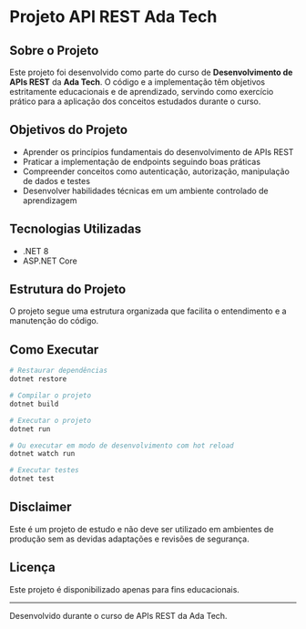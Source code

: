 # Projeto API REST Ada Tech

## Sobre o Projeto

Este projeto foi desenvolvido como parte do curso de **Desenvolvimento de APIs REST** da **Ada Tech**. O código e a implementação têm objetivos estritamente educacionais e de aprendizado, servindo como exercício prático para a aplicação dos conceitos estudados durante o curso.

## Objetivos do Projeto

- Aprender os princípios fundamentais do desenvolvimento de APIs REST
- Praticar a implementação de endpoints seguindo boas práticas
- Compreender conceitos como autenticação, autorização, manipulação de dados e testes
- Desenvolver habilidades técnicas em um ambiente controlado de aprendizagem

## Tecnologias Utilizadas

- .NET 8
- ASP.NET Core

## Estrutura do Projeto

O projeto segue uma estrutura organizada que facilita o entendimento e a manutenção do código.

## Como Executar

```bash
# Restaurar dependências
dotnet restore

# Compilar o projeto
dotnet build

# Executar o projeto
dotnet run

# Ou executar em modo de desenvolvimento com hot reload
dotnet watch run

# Executar testes
dotnet test
```



## Disclaimer

Este é um projeto de estudo e não deve ser utilizado em ambientes de produção sem as devidas adaptações e revisões de segurança.

## Licença

Este projeto é disponibilizado apenas para fins educacionais.

---

Desenvolvido durante o curso de APIs REST da Ada Tech.
